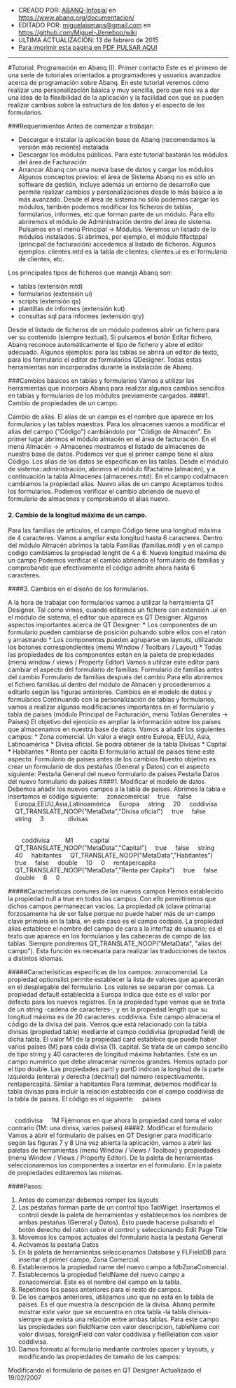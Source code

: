 * CREADO POR: [ABANQ-Infosial](http://www.abanq.org) en https://www.abanq.org/documentacion/
* EDITADO POR: miguelajsmaps@gmail.com en https://github.com/Miguel-J/eneboo/wiki
* ULTIMA ACTUALIZACIÓN: 13 de febrero de 2015
* [Para imprimir esta pagina en PDF PULSAR AQUI](https://gitprint.com/Miguel-J/eneboo/wiki/Programaci%C3%B3n-1-(sacado-de-ABANQ))

----
#Tutorial. Programación en Abanq (I). Primer contacto
Este es el primero de una serie de tutoriales orientados a programadores y usuarios avanzados acerca de programación sobre Abanq. En este tutorial veremos cómo realizar una personalización básica y muy sencilla, pero que nos va a dar una idea de la flexibilidad de la aplicación y la facilidad con que se pueden realizar cambios sobre la estructura de los datos y el aspecto de los formularios. 

###Requerimientos
Antes de comenzar a trabajar:
   * Descargar e instalar la aplicación base de Abanq (recomendamos la versión más reciente) instalada
   * Descargar los módulos públicos. Para este tutorial bastarán los módulos del área de Facturación
   * Arrancar Abanq con una nueva base de datos y cargar los módulos 
Algunos conceptos previos: el área de Sistema
Abanq no es sólo un software de gestión, incluye además un entorno de desarrollo que permite realizar cambios y personalizaciones desde lo más básico a lo más avanzado.
Desde el área de sistema no sólo podemos cargar los módulos, también podemos modificar los ficheros de tablas, formularios, informes, etc que forman parte de un módulo.
Para ello abriremos el módulo de Administración dentro del área de sistema. Pulsamos en el menú Principal -> Módulos. Veremos un listado de lo módulos instalados. Si abrimos, por ejemplo, el módulo flfactppal (principal de facturación) accedemos al listado de ficheros. Algunos ejemplos: clientes.mtd es la tabla de clientes; clientes.ui es el formulario de clientes, etc.

Los principales tipos de ficheros que maneja Abanq son:
* tablas (extensión mtd)
* formularios (extensión ui)
* scripts (extensión qs)
* plantillas de informes (extensión kut)
* consultas sql para informes (extensión qry) 

Desde el listado de ficheros de un módulo podemos abrir un fichero para ver su contenido (siempre textual). Si pulsamos el botón Editar fichero, Abanq reconoce automáticamente el tipo de fichero y abre el editor adecuado.
Algunos ejemplos: para las tablas se abrirá un editor de texto, para los formulario el editor de formularios QDesigner. Todas estas herramientas son incorporadas durante la instalación de Abanq. 

###Cambios básicos en tablas y formularios
Vamos a utilizar las herramientas que incorpora Abanq para realizar algunos cambios sencillos en tablas y formularios de los módulos previamente cargados.
####1. Cambio de propiedades de un campo.

Cambio de alias. El alias de un campo es el nombre que aparece en los formularios y las tablas maestras. Para los almacenes vamos a modificar el alias del campo ("Código") cambiándolo por "Código de Almacén". En primer lugar abrimos el módulo almacén en el área de facturación. En el menú Almacén -> Almacenes mostramos el listado de almacenes de nuestra base de datos. Podemos ver que el primer campo tiene el alias Código.
Los alias de los datos se especifican en las tablas.
Desde el módulo de sistema::administración, abrimos el módulo flfactalma (almacén), y a continuación la tabla Almacenes (almacenes.mtd). En el campo codalmacen cambiamos la propiedad alias.
Nuevo alias de un campo
Aceptamos todos los formularios. Podemos verificar el cambio abriendo de nuevo el formulario de almacenes y comprobando el alias nuevo.

####   2. Cambio de la longitud máxima de un campo.

Para las familias de artículos, el campo Código tiene una longitud máxima de 4 caracteres. Vamos a ampliar esta longitud hasta 6 caracteres. Dentro del módulo Almacén abrimos la tabla Familias (familias.mtd) y en el campo codigo cambiamos la propiedad lenght de 4 a 6:
Nueva longitud máxima de un campo
Podemos verificar el cambio abriendo el formulario de familias y comprobando que efectivamente el código admite ahora hasta 6 caracteres.

####3. Cambios en el diseño de los formularios.

A la hora de trabajar con formularios vamos a utilizar la herramienta QT Designer. Tal como vimos, cuando editamos un fichero con extensión .ui en el módulo de sistema, el editor que aparece es QT Designer.
Algunos aspectos importantes acerca de QT Designer:
    * Los componentes de un formulario pueden cambiarse de posición pulsando sobre ellos con el ratón y arrastrando
    * Los componentes pueden agruparse en layouts, utilizando los botones correspondientes (menú Window / Toolbars / Layout)
    * Todas las propiedades de los componentes están en la paleta de propiedades (menú window / views / Property Editor) 
Vamos a utilizar este editor para cambiar el aspecto del formulario de familias:
Formulario de familias antes del cambio
Formulario de familias después del cambio
Para ello abriremos el fichero familias.ui dentro del módulo de Almacén y procederemos a editarlo según las figuras anteriores. 
Cambios en el modelo de datos y formularios
Continuando con la personalización de tablas y formularios, vamos a realizar algunas modificaciones importantes en el formulario y tabla de países (módulo Principal de Facturación, menú Tablas Generales -> Países)
El objetivo del ejercicio es ampliar la información sobre los países que almacenamos en nuestra base de datos. Vamos a añadir los siguientes campos:
    * Zona comercial. Un valor a elegir entre Europa, EEUU, Asia, Latinoamérica
    * Divisa oficial. Se podrá obtener de la tabla Divisas
    * Capital
    * Habitantes
    * Renta per cápita 
El formulario actual de países tiene este aspecto:
Formulario de países antes de los cambios
Nuestro objetivo es crear un formulario de dos pestañas (General y Datos) con el aspecto siguiente:
Pestaña General del nuevo formulario de países
Pestaña Datos del nuevo formulario de países
####1. Modificar el modelo de datos
Debemos añadir los nuevos campos a la tabla de países. Abrimos la tabla e insertamos el código siguiente:
<field>
    <name>zonacomercial</name>
    <null>true</null>
    <pk>false</pk>
    <optionslist>Europa,EEUU,Asia,Latinoamérica</optionslist>
    <default>Europa</default>
    <type>string</type>
    <length>20</length>
</field>
<field>
    <name>coddivisa</name>
    <alias>QT_TRANSLATE_NOOP("MetaData","Divisa oficial")</alias>
    <null>true</null>
    <pk>false</pk>
    <type>string</type>
    <length>3</length>
    <relation>
        <table>divisas</table>
        <field>coddivisa</field>
        <card>M1</card>
    </relation>
</field>
<field>
    <name>capital</name>
    <alias>QT_TRANSLATE_NOOP("MetaData","Capital")</alias>
    <null>true</null>
    <pk>false</pk>
    <type>string</type>
    <length>40</length>
</field>
<field>
    <name>habitantes</name>
    <alias>QT_TRANSLATE_NOOP("MetaData","Habitantes")</alias>
    <null>true</null>
    <pk>false</pk>
    <type>double</type>
    <partI>10</partI>
    <partD>0</partD>
</field>
<field>
    <name>rentapercapita</name>
    <alias>QT_TRANSLATE_NOOP("MetaData","Renta per Cápita")</alias>
    <null>true</null>
    <pk>false</pk>
    <type>double</type>
    <partI>6</partI>
    <partD>0</partD>
</field>

#####Características comunes de los nuevos campos
Hemos establecido la propiedad null a true en todos los campos. Con ello permitiremos que dichos campos permanezcan vacíos.
La propiedad pk (clave primaria) forzosamente ha de ser false porque no puede haber más de un campo clave primaria en la tabla, en este caso es el campo codpais.
La propiedad alias establece el nombre del campo de cara a la interfaz de usuario; es el texto que aparece en los formularios y las cabeceras de campo de las tablas. Siempre pondremos QT_TRANSLATE_NOOP("MetaData", "alias del campo"). Esta función es necesaria para realizar las traducciones de textos a distintos idiomas. 

#####Caracterísiticas específicas de los campos:
zonacomercial. La propiedad optionslist permite establecer la lista de valores que aparecerán en el desplegable del formulario. Los valores se separan por comas. La propiedad default establecida a Europa indica que éste es el valor por defecto para los nuevos registros. En la propiedad type vemos que se trata de un string -cadena de caracteres-, y en la propiedad length que su longitud máxima es de 20 caracteres.
coddivisa. Este campo almacena el código de la divisa del país. Vemos que está relacionado con la tabla divisas (propiedad table) mediante el campo coddivisa (propiedad field) de dicha tabla. El valor M1 de la propiedad card establece que puede haber varios países (M) para cada divisa (1).
capital. Se trata de un campo sencillo de tipo string y 40 caracteres de longitud máxima
habitantes. Este es un campo numérico que debe almacenar números grandes. Hemos optado por el tipo double. Las propiedades partI y partD indican la longitud de la parte izquierda (entera) y derecha (decimal) del número respectivamente.
rentapercapita. Similar a habitantes 
Para terminar, debemos modificar la tabla divisas para incluir la relación establecida con el campo coddivisa de la tabla de países. El código es el siguiente:
<relation>
    <table>paises</table>
    <field>coddivisa</field>
    <card>1M</card>
</relation>
Fijémonos en que ahora la propiedad card toma el valor contrario (1M: una divisa, varios países)
####2. Modificar el formulario
Vamos a abrir el formulario de países en QT Designer para modificarlo según las figuras 7 y 8
Una vez abierta la aplicación, vamos a abrir las paletas de herramientas (menú Window / Views / Toolbox) y propiedades (menú Window / Views / Property Editor). De la paleta de herramientas seleccionaremos los componentes a insertar en el formulario. En la paleta de propiedades editaremos las mismas.

####Pasos:
1. Antes de comenzar debemos romper los layouts
1. Las pestañas forman parte de un control tipo TabWiget. Insertamos el control desde la paleta de herramientas y establecemos los nombres de ambas pestañas (General y Datos). Esto puede hacerse pulsando el botón derecho del ratón sobre el control y seleccionando Edit Page Title
1. Movemos los campos actuales del formulario hasta la pestaña General
1. Activamos la pestaña Datos
1. En la paleta de herramientas seleccionamos Database y FLFieldDB para insertar el primer campo, Zona Comercial.
1. Establecemos la propiedad name del nuevo campo a fdbZonaComercial.
1. Establecemos la propiedad fieldName del nuevo campo a zonacomercial. Este es el nombre del campo en la tabla.
1. Repetimos los pasos anteriores para el resto de campos.
1. De los campos anteriores, utilizamos uno que no está en la tabla de países. Es el que muestra la descripción de la divisa. Abanq permite mostrar este valor que se encuentra en otra tabla -la tabla divisas- siempre que exista una relación entre ambas tablas. Para este campo las propiedades son fieldName con valor descripcion, tableName con valor divisas, foreignField con valor coddivisa y fielRelation con valor coddivisa.
1. Damos formato al formulario mediante controles spacer y layouts, y modificando las propiedades de tamaño de los campos: 

Modificando el formulario de países en QT Designer
Actualizado el 19/02/2007